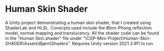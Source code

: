 # Human Skin Shader

A Unity project demonstrating a human skin shader, that I created using ShaderLab and HLSL. 
Conecpts used include the Blinn-Phong reflection model, normal mapping and translucency.
All the shader code can be found in the "Human Skin.shader" file under "\CGP-Mini-Project\Human-Skin-SHADER\Assets\Bjørn\Shaders".
Requires Unity version 2021.3.9f1 to run.
